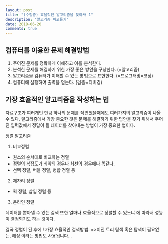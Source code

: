```yaml
---
layout: post
title: "(수정중) 효율적인 알고리즘을 찾아서 1"
description: "알고리즘 파고들기"
date: 2018-06-20
comments: true
---
```


## 컴퓨터를 이용한 문제 해결방법
1. 주어진 문제를 정확하게 이해하고 이를 분석한다.
2. 분석한 문제를 해결하기 위한 가장 좋은 방안을 구상한다. (=알고리즘)
3. 알고리즘을 컴퓨터가 이해할 수 있는 방법으로 표현한다. (=프로그래밍=코딩)
4. 컴퓨터에 실행하여 출력을 얻는다. (검증=디버깅)

## 가장 효율적인 알고리즘을 작성하는 법

자료구조가 여러개인 만큼 하나의 문제를 직면했을때에도 여러가지의 알고리즘이 나올 수 있다. 알고리즘에서 가장 중요한 것은 문제를 해결하기 위한 답안을 찾기 위해서 주어진 입력값에서 
정답이 될 데이터를 찾아내는 방법이 가장 중요한 법이다. 

정렬 알고리즘
1. 비교정렬
- 원소의 순서대로 비교하는 정렬
- 정렬의 복잡도가 최악의 경우나 최선의 경우에나 똑같다.
- 선택 정렬, 버블 정렬, 병합 정렬 등

2. 제자리 정렬
- 퀵 정렬, 삽입 정렬 등
  
3. 온라인 정렬

데이터를 뽑아낼 수 있는 검색 또한 얼마나 효율적으로 정렬할 수 있느냐 에 따라서 성능이 결정되기도 하는 것이다.


결국 정렬이 된 후에 !
가장 효율적인 검색방법.
=>이진 트리 탐색
혹은 탐색이 필요없는, 해싱 이라는 방법도 사용됩니다...


